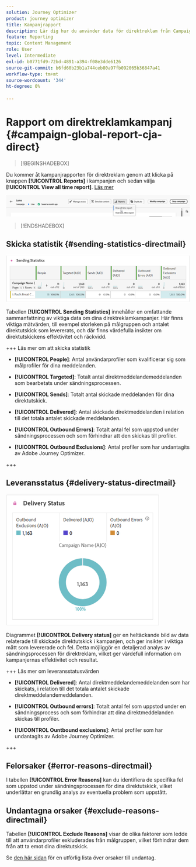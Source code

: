 ```yaml
---
solution: Journey Optimizer
product: journey optimizer
title: Kampanjrapport
description: Lär dig hur du använder data för direktreklam från Campaign-rapporten
feature: Reporting
topic: Content Management
role: User
level: Intermediate
exl-id: b0771fd9-72bd-4891-a394-f08e3dde6126
source-git-commit: b6fd60b23b1a744ceb80a97fb092065b36847a41
workflow-type: tm+mt
source-wordcount: '344'
ht-degree: 0%

---
```


# Rapport om direktreklamkampanj {#campaign-global-report-cja-direct}

>[!BEGINSHADEBOX]

Du kommer åt kampanjrapporten för direktreklam genom att klicka på knappen **[!UICONTROL Reports]** i kampanjen och sedan välja **[!UICONTROL View all time report]**. [Läs mer](report-gs-cja.md)

![](assets/report-access.png)

>[!ENDSHADEBOX]

## Skicka statistik {#sending-statistics-directmail}

![](assets/cja-direct-sending-stat.png)

Tabellen **[!UICONTROL Sending Statistics]** innehåller en omfattande sammanfattning av viktiga data om dina direktreklamkampanjer. Här finns viktiga mätvärden, till exempel storleken på målgruppen och antalet direktutskick som levererats, och där finns värdefulla insikter om direktutskickens effektivitet och räckvidd.

+++ Läs mer om att skicka statistik

* **[!UICONTROL People]**: Antal användarprofiler som kvalificerar sig som målprofiler för dina meddelanden.

* **[!UICONTROL Targeted]**: Totalt antal direktmeddelandemeddelanden som bearbetats under sändningsprocessen.

* **[!UICONTROL Sends]**: Totalt antal skickade meddelanden för dina direktutskick.

* **[!UICONTROL Delivered]**: Antal skickade direktmeddelanden i relation till det totala antalet skickade meddelanden.

* **[!UICONTROL Outbound Errors]**: Totalt antal fel som uppstod under sändningsprocessen och som förhindrar att den skickas till profiler.

* **[!UICONTROL Outbound Exclusions]**: Antal profiler som har undantagits av Adobe Journey Optimizer.

+++

## Leveransstatus {#delivery-status-directmail}

![](assets/cja-direct-delivery-status.png)

Diagrammet **[!UICONTROL Delivery status]** ger en heltäckande bild av data relaterade till skickade direktutskick i kampanjen, och ger insikter i viktiga mått som levererade och fel. Detta möjliggör en detaljerad analys av sändningsprocessen för direktreklam, vilket ger värdefull information om kampanjernas effektivitet och resultat.

+++ Läs mer om leveransstatusvärden

* **[!UICONTROL Delivered]**: Antal direktmeddelandemeddelanden som har skickats, i relation till det totala antalet skickade direktmeddelandemeddelanden.

* **[!UICONTROL Outbound errors]**: Totalt antal fel som uppstod under en sändningsprocess och som förhindrar att dina direktmeddelanden skickas till profiler.

* **[!UICONTROL Ountbound exclusions]**: Antal profiler som har undantagits av Adobe Journey Optimizer.

+++

## Felorsaker {#error-reasons-directmail}

I tabellen **[!UICONTROL Error Reasons]** kan du identifiera de specifika fel som uppstod under sändningsprocessen för dina direktutskick, vilket underlättar en grundlig analys av eventuella problem som uppstått.

## Undantagna orsaker {#exclude-reasons-directmail}

[](assets/cja-direct-excluded.png)

Tabellen **[!UICONTROL Exclude Reasons]** visar de olika faktorer som ledde till att användarprofiler exkluderades från målgruppen, vilket förhindrar dem från att ta emot dina direktutskick.

Se [den här sidan](exclusion-list.md) för en utförlig lista över orsaker till undantag.
